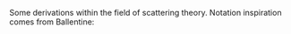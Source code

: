 Some derivations within the field of scattering theory.
Notation inspiration comes from Ballentine:
